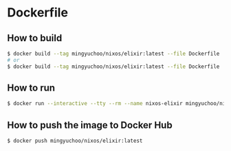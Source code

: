 # Dockerfile

## How to build

```bash
$ docker build --tag mingyuchoo/nixos/elixir:latest --file Dockerfile .
# or
$ docker build --tag mingyuchoo/nixos/elixir:latest --file Dockerfile . --output type=tar,dest=nixos-elixir-0.1.tar .
```

## How to run

```bash
$ docker run --interactive --tty --rm --name nixos-elixir mingyuchoo/nixos/elixir:latest bash
```

## How to push the image to Docker Hub

```bash
$ docker push mingyuchoo/nixos/elixir:latest
```